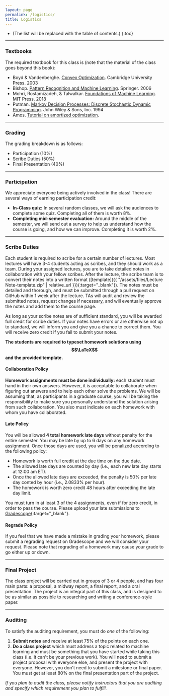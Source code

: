 ```yaml
---
layout: page
permalink: /logistics/
title: Logistics
---
```


* (The list will be replaced with the table of contents.)
{:toc}

***

### Textbooks

The required textbook for this class is (note that the material of the class goes beyond this book):
- Boyd & Vandenberghe. [Convex Optimization](https://web.stanford.edu/~boyd/cvxbook/). Cambridge University Press. 2003
- Bishop. [Pattern Recognition and Machine Learning](https://www.microsoft.com/en-us/research/uploads/prod/2006/01/Bishop-Pattern-Recognition-and-Machine-Learning-2006.pdf). Springer. 2006
- Mohri, Rostamizadeh, & Talwalkar. [Foundations of Machine Learning](https://cs.nyu.edu/~mohri/mlbook/). MIT Press. 2018
- Putman. [Markov Decision Processes: Discrete Stochastic Dynamic Programming](https://onlinelibrary.wiley.com/doi/book/10.1002/9780470316887).  John Wiley & Sons, Inc. 1994
- Amos. [Tutorial on amortized optimization](https://arxiv.org/pdf/2202.00665.pdf).


***

### Grading

<!---
The class requirements include [TOFILL.
This is a Graduate level course, and by the end of this class you should have a good understanding of the basic methodologies in [TOFILL].
-->
The grading breakdown is as follows:

- Participation (10%)
- Scribe Duties (50%)
- Final Presentation (40%)


***

### Participation

We appreciate everyone being actively involved in the class!
There are several ways of earning participation credit:
<!---  - **Piazza participation:** The top ~20 contributors to Piazza will get 3.5%; others will get credit in proportion to the participation of the ~20th person. (To prevent abuse of the system, not all contributions are counted and instructors hold the right to determine to count contributions as positive or negative.)
-->
- **In-Class quiz:** In several random classes, we will ask the audiences to complete some quiz. Completing all of them is worth 8%.
- **Completing mid-semester evaluation:** Around the middle of the semester, we will send out a survey to help us understand how the course is going, and how we can improve. Completing it is worth 2%.


***


### Scribe Duties

Each student is required to scribe for a certain number of lectures. Most lectures will have 3-4 students acting as scribes, and they should work as a team. During your assigned lectures, you are to take detailed notes in collaboration with your fellow scribes. After the lecture, the scribe team is to convert their notes into a written format ([template]({{ "/assets/files/Lecture Note-template.zip" | relative_url }}){:target="\_blank"}). The notes must be detailed and thorough, and must be submitted through a pull request on GitHub within 1 week after the lecture. TAs will audit and review the submitted notes, request changes if necessary, and will eventually approve the notes and add them to the course page.

As long as your scribe notes are of sufficient standard, you will be awarded full credit for scribe duties. If your notes have errors or are otherwise not up to standard, we will inform you and give you a chance to correct them. You will receive zero credit if you fail to submit your notes.

**The students are required to typeset homework solutions using $$\LaTeX$$ and the provided template.**

#### Collaboration Policy

**Homework assignments must be done individually:** each student must hand in their own answers.
However, it is acceptable to collaborate when figuring out answers and to help each other solve the problems.
We will be assuming that, as participants in a graduate course, you will be taking the responsibility to make sure you personally understand the solution arising from such collaboration.
You also must indicate on each homework with whom you have collaborated.

#### Late Policy

You will be allowed **4 total homework late days** without penalty for the entire semester.
You may be late by up to 6 days on any homework assignment.
Once those days are used, you will be penalized according to the following policy:

- Homework is worth full credit at the due time on the due date.
- The allowed late days are counted by day (i.e., each new late day starts at 12:00 am ET).
- Once the allowed late days are exceeded, the penalty is 50% per late day conted by hour (i.e., 2.0833% per hour).
- The homework is worth zero credit 48 hours after exceeding the late day limit.

You must turn in at least 3 of the 4 assignments, even if for zero credit, in order to pass the course.
Please upload your late submissions to [Gradescope](https://www.gradescope.com/courses/36025){:target="\_blank"}.

#### Regrade Policy

If you feel that we have made a mistake in grading your homework, please submit a regrading request on Gradescope and we will consider your request.
Please note that regrading of a homework may cause your grade to go either up or down.

***

### Final Project

The class project will be carried out in groups of 3 or 4 people, and has four main parts: a proposal, a midway report, a final report, and a oral presentation.
The project is an integral part of this class, and is designed to be as similar as possible to researching and writing a conference-style paper.

<!---
Please see the [project page](https://sailinglab.github.io/pgm-spring-2019/project/) for more information about the final project.
-->

***

### Auditing

To satisfy the auditing requirement, you must do *one* of the following:

1. **Submit notes** and receive at least 75% of the points on each one.
2. **Do a class project** which must address a topic related to machine learning and must be something that you have started while taking this class (i.e. it can't be your previous work).
You will need to submit a project proposal with everyone else, and present the project with everyone.
However, you don't need to submit a milestone or final paper.
You must get at least 80% on the final presentation part of the project.

*If you plan to audit the class, please notify instructors that you are auditing and specify which requirement you plan to fulfill.*

